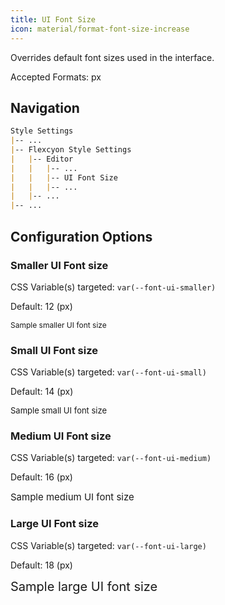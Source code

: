 ```yaml
---
title: UI Font Size
icon: material/format-font-size-increase
---
```


Overrides default font sizes used in the interface.

Accepted Formats: px

## Navigation

```md
Style Settings
|-- ...
|-- Flexcyon Style Settings
|   |-- Editor
|   |   |-- ...
|   |   |-- UI Font Size
|   |   |-- ...
|   |-- ...
|-- ...
```

## Configuration Options

### Smaller UI Font size

CSS Variable(s) targeted: `var(--font-ui-smaller)`

Default: 12 (px)

<span style="font-size: 12px">Sample smaller UI font size</span>

### Small UI Font size

CSS Variable(s) targeted: `var(--font-ui-small)`

Default: 14 (px)

<span style="font-size: 13px">Sample small UI font size</span>

### Medium UI Font size

CSS Variable(s) targeted: `var(--font-ui-medium)`

Default: 16 (px)

<span style="font-size: 15px">Sample medium UI font size</span>

### Large UI Font size

CSS Variable(s) targeted: `var(--font-ui-large)`

Default: 18 (px)

<span style="font-size: 20px">Sample large UI font size</span>
